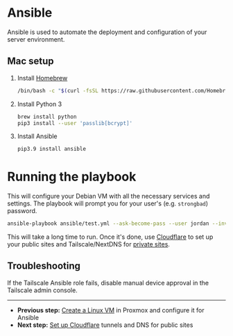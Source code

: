 # Ansible

Ansible is used to automate the deployment and configuration of your server environment.

## Mac setup

1. Install [Homebrew](https://brew.sh/)
    ```bash
    /bin/bash -c "$(curl -fsSL https://raw.githubusercontent.com/Homebrew/install/HEAD/install.sh)"
    ```
1. Install Python 3
    ```bash
    brew install python
    pip3 install --user 'passlib[bcrypt]'
    ```
1. Install Ansible
    ```bash
    pip3.9 install ansible
    ```

# Running the playbook

This will configure your Debian VM with all the necessary services and settings. The playbook will prompt you for your user's (e.g. `strongbad`) password.

```bash
ansible-playbook ansible/test.yml --ask-become-pass --user jordan --inventory ansible/inventory/hosts.yml
```

This will take a long time to run. Once it's done, use [Cloudflare](./cloudflare.md) to set up your public sites and Tailscale/NextDNS for [private sites](./private.md).

## Troubleshooting

If the Tailscale Ansible role fails, disable manual device approval in the Tailscale admin console.

---

-   **Previous step:** [Create a Linux VM](./linux-vm.md) in Proxmox and configure it for Ansible
-   **Next step:** [Set up Cloudflare](./cloudflare.md) tunnels and DNS for public sites
